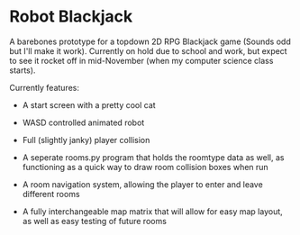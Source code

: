 # Robot Blackjack

A barebones prototype for a topdown 2D RPG Blackjack game (Sounds odd but I'll make it work).
Currently on hold due to school and work, but expect to see it rocket off in mid-November (when my computer science class starts).

Currently features:
* A start screen with a pretty cool cat

* WASD controlled animated robot

* Full (slightly janky) player collision

* A seperate rooms.py program that holds the roomtype data as well, as functioning as a quick way to draw room collision boxes when run

* A room navigation system, allowing the player to enter and leave different rooms

* A fully interchangeable map matrix that will allow for easy map layout, as well as easy testing of future rooms
